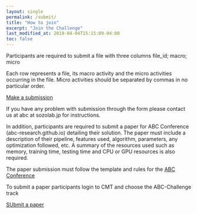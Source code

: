 ```yaml
---
layout: single
permalink: /submit/
title: "How to join"
excerpt: "Join the Challenge"
last_modified_at: 2019-04-04T15:15:09-04:00
toc: false
---
```

Participants are required to submit a file with three columns
file_id; macro; micro

Each row represents a file, its macro activity and the micro activities occurring in the file. Micro activities should be separated by commas in no particular order.

[Make a submission](https://forms.gle/mdNrWtNXjgZJrLvg8)

If you have any problem with submission through the form please contact us at
abc at sozolab.jp for instructions.

In addition, participants are required to submit a paper for ABC Conference (abc-research.github.io) detailing their solution. The paper must include a description of their pipeline, features used, algorithm, parameters, any optimization followed, etc.
A summary of the resources used such as memory, training time, testing time and CPU or GPU resources is also required.

The paper submission must follow the template and rules for the [ABC Conference](abc-research.github.io)

To submit a paper participants login to CMT and choose the ABC-Challenge track

[SUbmit a paper](https://cmt3.research.microsoft.com/IVPRICIEV2020/Submission/Index)
